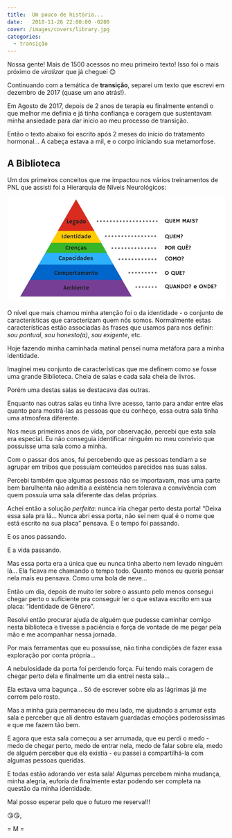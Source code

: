 ```yaml
---
title:  Um pouco de história...
date:   2018-11-26 22:00:00 -0200
cover: /images/covers/library.jpg
categories:
  - transição
---
```

Nossa gente! Mais de 1500 acessos no meu primeiro texto! Isso foi o mais próximo de _viralizar_ que já cheguei 😊

Continuando com a temática de **transição**, separei um texto que escrevi em dezembro de 2017 (quase um ano atrás!).

Em Agosto de 2017, depois de 2 anos de terapia eu finalmente entendi o que melhor me definia e já tinha confiança e coragem que sustentavam minha ansiedade para dar inicio ao meu processo de transição.

Então o texto abaixo foi escrito após 2 meses do início do tratamento hormonal… A cabeça estava a mil, e o corpo iniciando sua metamorfose.

## A Biblioteca

Um dos primeiros conceitos que me impactou nos vários treinamentos de PNL que assisti foi a Hierarquia de Níveis Neurológicos:

![Diagrama da Hierarquia de Níveis Neurológicos](niveis.png)

O nível que mais chamou minha atenção foi o da identidade - o conjunto de características que caracterizam quem nós somos. Normalmente estas características estão associadas às frases que usamos para nos definir: _sou pontual_, _sou honesto(a)_, _sou exigente_, etc.

Hoje fazendo minha caminhada matinal pensei numa metáfora para a minha identidade.

Imaginei meu conjunto de características que me definem como se fosse uma grande Biblioteca. Cheia de salas e cada sala cheia de livros.

Porém uma destas salas se destacava das outras.

Enquanto nas outras salas eu tinha livre acesso, tanto para andar entre elas quanto para mostrá-las as pessoas que eu conheço, essa outra sala tinha uma atmosfera diferente.

Nos meus primeiros anos de vida, por observação, percebi que esta sala era especial. Eu não conseguia identificar ninguém no meu convívio que possuísse uma sala como a minha.

Com o passar dos anos, fui percebendo que as pessoas tendiam a se agrupar em tribos que possuíam conteúdos parecidos nas suas salas.

Percebi também que algumas pessoas não se importavam, mas uma parte bem barulhenta não admitia a existência nem tolerava a convivência com quem possuía uma sala diferente das delas próprias.

Achei então a solução _perfeita_: nunca iria chegar perto desta porta! “Deixa essa sala pra lá... Nunca abri essa porta, não sei nem qual é o nome que está escrito na sua placa” pensava. E o tempo foi passando.

E os anos passando.

E a vida passando.

Mas essa porta era a única que eu nunca tinha aberto nem levado ninguém lá... Ela ficava me chamando o tempo todo. Quanto menos eu queria pensar nela mais eu pensava. Como uma bola de neve...

Então um dia, depois de muito ler sobre o assunto pelo menos consegui chegar perto o suficiente pra conseguir ler o que estava escrito em sua placa: “Identidade de Gênero”.

Resolvi então procurar ajuda de alguém que pudesse caminhar comigo nesta biblioteca e tivesse a paciência e força de vontade de me pegar pela mão e me acompanhar nessa jornada.

Por mais ferramentas que eu possuísse, não tinha condições de fazer essa exploração por conta própria…

A nebulosidade da porta foi perdendo força. Fui tendo mais coragem de chegar perto dela e finalmente um dia entrei nesta sala...

Ela estava uma bagunça... Só de escrever sobre ela as lágrimas já me correm pelo rosto.

Mas a minha guia permaneceu do meu lado, me ajudando a arrumar esta sala e perceber que ali dentro estavam guardadas emoções poderosíssimas e que me fazem tão bem.

E agora que esta sala começou a ser arrumada, que eu perdi o medo - medo de chegar perto, medo de entrar nela, medo de falar sobre ela, medo de alguém perceber que ela existia - eu passei a compartilhá-la com algumas pessoas queridas.

E todas estão adorando ver esta sala! Algumas percebem minha mudança, minha alegria, euforia de finalmente estar podendo ser completa na questão da minha identidade.

Mal posso esperar pelo que o futuro me reserva!!!

😘😘,

  = M =

